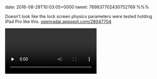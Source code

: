 date: 2016-08-28T10:03:05+0000
tweet: 769837702430752769
%%%

Doesn’t look like the lock screen physics parameters were tested holding iPad Pro like this. [openradar.appspot.com/28047704](http://openradar.appspot.com/28047704)

<video src="9RMJE5WW1Zje98yj.mp4" controls preload="none" />
